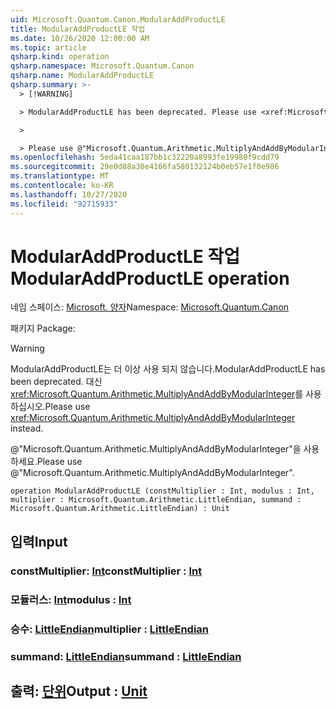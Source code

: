 ```yaml
---
uid: Microsoft.Quantum.Canon.ModularAddProductLE
title: ModularAddProductLE 작업
ms.date: 10/26/2020 12:00:00 AM
ms.topic: article
qsharp.kind: operation
qsharp.namespace: Microsoft.Quantum.Canon
qsharp.name: ModularAddProductLE
qsharp.summary: >-
  > [!WARNING]

  > ModularAddProductLE has been deprecated. Please use <xref:Microsoft.Quantum.Arithmetic.MultiplyAndAddByModularInteger> instead.

  >

  > Please use @"Microsoft.Quantum.Arithmetic.MultiplyAndAddByModularInteger".
ms.openlocfilehash: 5eda41caa187bb1c32220a8993fe19980f9cdd79
ms.sourcegitcommit: 29e0d88a30e4166fa580132124b0eb57e1f0e986
ms.translationtype: MT
ms.contentlocale: ko-KR
ms.lasthandoff: 10/27/2020
ms.locfileid: "92715933"
---
```

# <a name="modularaddproductle-operation"></a><span data-ttu-id="6aed2-102">ModularAddProductLE 작업</span><span class="sxs-lookup"><span data-stu-id="6aed2-102">ModularAddProductLE operation</span></span>

<span data-ttu-id="6aed2-103">네임 스페이스: [Microsoft. 양자](xref:Microsoft.Quantum.Canon)</span><span class="sxs-lookup"><span data-stu-id="6aed2-103">Namespace: [Microsoft.Quantum.Canon](xref:Microsoft.Quantum.Canon)</span></span>

<span data-ttu-id="6aed2-104">패키지 [](https://nuget.org/packages/)</span><span class="sxs-lookup"><span data-stu-id="6aed2-104">Package: [](https://nuget.org/packages/)</span></span>


> [!WARNING]
> <span data-ttu-id="6aed2-105">ModularAddProductLE는 더 이상 사용 되지 않습니다.</span><span class="sxs-lookup"><span data-stu-id="6aed2-105">ModularAddProductLE has been deprecated.</span></span> <span data-ttu-id="6aed2-106">대신 <xref:Microsoft.Quantum.Arithmetic.MultiplyAndAddByModularInteger>를 사용하십시오.</span><span class="sxs-lookup"><span data-stu-id="6aed2-106">Please use <xref:Microsoft.Quantum.Arithmetic.MultiplyAndAddByModularInteger> instead.</span></span>
>
> <span data-ttu-id="6aed2-107">@"Microsoft.Quantum.Arithmetic.MultiplyAndAddByModularInteger"을 사용하세요.</span><span class="sxs-lookup"><span data-stu-id="6aed2-107">Please use @"Microsoft.Quantum.Arithmetic.MultiplyAndAddByModularInteger".</span></span>



```qsharp
operation ModularAddProductLE (constMultiplier : Int, modulus : Int, multiplier : Microsoft.Quantum.Arithmetic.LittleEndian, summand : Microsoft.Quantum.Arithmetic.LittleEndian) : Unit
```


## <a name="input"></a><span data-ttu-id="6aed2-108">입력</span><span class="sxs-lookup"><span data-stu-id="6aed2-108">Input</span></span>

### <a name="constmultiplier--int"></a><span data-ttu-id="6aed2-109">constMultiplier: [Int](xref:microsoft.quantum.lang-ref.int)</span><span class="sxs-lookup"><span data-stu-id="6aed2-109">constMultiplier : [Int](xref:microsoft.quantum.lang-ref.int)</span></span>




### <a name="modulus--int"></a><span data-ttu-id="6aed2-110">모듈러스: [Int](xref:microsoft.quantum.lang-ref.int)</span><span class="sxs-lookup"><span data-stu-id="6aed2-110">modulus : [Int](xref:microsoft.quantum.lang-ref.int)</span></span>




### <a name="multiplier--littleendian"></a><span data-ttu-id="6aed2-111">승수: [LittleEndian](xref:Microsoft.Quantum.Arithmetic.LittleEndian)</span><span class="sxs-lookup"><span data-stu-id="6aed2-111">multiplier : [LittleEndian](xref:Microsoft.Quantum.Arithmetic.LittleEndian)</span></span>




### <a name="summand--littleendian"></a><span data-ttu-id="6aed2-112">summand: [LittleEndian](xref:Microsoft.Quantum.Arithmetic.LittleEndian)</span><span class="sxs-lookup"><span data-stu-id="6aed2-112">summand : [LittleEndian](xref:Microsoft.Quantum.Arithmetic.LittleEndian)</span></span>





## <a name="output--unit"></a><span data-ttu-id="6aed2-113">출력: [단위](xref:microsoft.quantum.lang-ref.unit)</span><span class="sxs-lookup"><span data-stu-id="6aed2-113">Output : [Unit](xref:microsoft.quantum.lang-ref.unit)</span></span>

